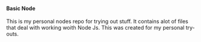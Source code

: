 #### Basic Node
This is my personal nodes repo for trying out stuff. It contains alot of files that deal with 
working woith Node Js.
This was created for my personal try-outs.
